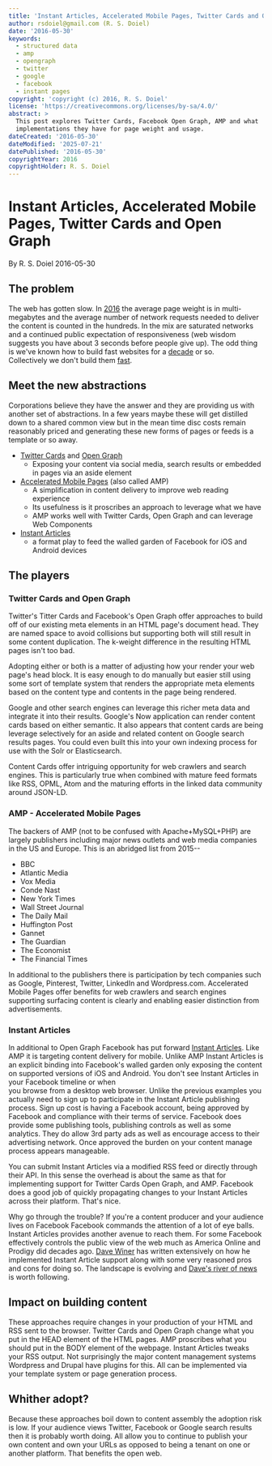 ```yaml
---
title: 'Instant Articles, Accelerated Mobile Pages, Twitter Cards and Open Graph'
author: rsdoiel@gmail.com (R. S. Doiel)
date: '2016-05-30'
keywords:
  - structured data
  - amp
  - opengraph
  - twitter
  - google
  - facebook
  - instant pages
copyright: 'copyright (c) 2016, R. S. Doiel'
license: 'https://creativecommons.org/licenses/by-sa/4.0/'
abstract: >
  This post explores Twitter Cards, Facebook Open Graph, AMP and what
  implementations they have for page weight and usage.
dateCreated: '2016-05-30'
dateModified: '2025-07-21'
datePublished: '2016-05-30'
copyrightYear: 2016
copyrightHolder: R. S. Doiel
---
```


# Instant Articles, Accelerated Mobile Pages, Twitter Cards and Open Graph

By R. S. Doiel 2016-05-30

## The problem

The web has gotten slow. In [2016](http://httparchive.org/trends.php) the 
average page weight is in multi-megabytes and the average number of network 
requests needed to deliver the content is counted in 
the hundreds. In the mix are saturated networks and a continued public 
expectation of responsiveness (web wisdom suggests you have about 3 seconds 
before people give up).  The odd thing is we've known how to build fast 
websites for a [decade](https://www.stevesouders.com/) or so.  
Collectively we don't build them [fast](https://www.sitepoint.com/average-page-weight-increased-another-16-2015/). 


## Meet the new abstractions

Corporations believe they have the answer and they are providing us 
with another set of abstractions. In a few years maybe these will 
get distilled down to a shared common view but in the mean time disc 
costs remain reasonably priced and generating these new forms of 
pages or feeds is a template or so away.

+ [Twitter Cards](https://dev.twitter.com/cards/overview) and [Open Graph](http://ogp.me/)
  + Exposing your content via social media, search results or embedded in pages via an aside element
+ [Accelerated Mobile Pages](https://www.ampproject.org/) (also called AMP)
  + A simplification in content delivery to improve web reading experience
  + Its usefulness is it proscribes an approach to leverage what we have
  + AMP works well with Twitter Cards, Open Graph and can leverage Web Components
+ [Instant Articles](https://instantarticles.fb.com/)
  + a format play to feed the walled garden of Facebook for iOS and Android devices


## The players 

### Twitter Cards and Open Graph

Twitter's Titter Cards and Facebook's Open Graph offer approaches to 
build off of our existing meta elements in an HTML page's document 
head.  They are named space to avoid collisions but supporting both 
will still result in some content duplication. The k-weight 
difference in the resulting HTML pages isn't too bad. 

Adopting either or both is a matter of adjusting how your render your 
web page's head block.  It is easy enough to do manually but easier 
still using some sort of template system that renders the appropriate 
meta elements based on the content type and contents in the page 
being rendered.  

Google and other search engines can leverage this richer meta 
data and integrate it into their results. Google's Now application can 
render content cards based on either semantic. It also appears that 
content cards are being leverage selectively for an aside and related 
content on Google search results pages. You could even built this into 
your own indexing process for use with the Solr or Elasticsearch.

Content Cards offer intriguing opportunity for web crawlers and search 
engines.  This is particularly true when combined with mature feed 
formats like RSS, OPML, Atom and the maturing efforts in the linked 
data community around JSON-LD.


### AMP - Accelerated Mobile Pages

The backers of AMP (not to be confused with Apache+MySQL+PHP) are largely
publishers including major news outlets and web media
companies in the US and Europe. This is an abridged list from 2015--

+ BBC
+ Atlantic Media
+ Vox Media
+ Conde Nast
+ New York Times
+ Wall Street Journal
+ The Daily Mail
+ Huffington Post
+ Gannet
+ The Guardian
+ The Economist
+ The Financial Times

In additional to the publishers there is participation by tech companies
such as Google, Pinterest, Twitter, LinkedIn and Wordpress.com.  Accelerated
Mobile Pages offer benefits for web crawlers and search engines supporting
surfacing content is clearly and enabling easier distinction from 
advertisements. 


### Instant Articles

In additional to Open Graph Facebook has put forward [Instant Articles](https://developers.facebook.com/docs/instant-articles).
Like AMP it is targeting content delivery for mobile. Unlike AMP Instant Articles is an
explicit binding into Facebook's walled garden only exposing the content on supported
versions of iOS and Android. You don't see Instant Articles in your Facebook timeline or when  
you browse from a desktop web browser.  Unlike the previous
examples you actually need to sign up to participate in the Instant Article publishing
process.  Sign up cost is having a Facebook account, being approved by Facebook and compliance
with their terms of service. Facebook does provide some publishing tools, publishing controls
as well as some analytics. They do allow 3rd party ads as well as encourage access to
their advertising network.  Once approved the burden on your content manage process 
appears manageable.  

You can submit Instant Articles via a modified RSS feed or directly through their API. 
In this sense the overhead is about the same as that for implementing support for Twitter Cards
Open Graph, and AMP. Facebook does a good job of quickly propagating changes to your
Instant Articles across their platform. That's nice.

Why go through the trouble? If you're a content producer and your audience lives on Facebook
Facebook commands the attention of a lot of eye balls.  Instant Articles provides 
another avenue to reach them.  For some Facebook effectively controls the public view of the 
web much as America Online and Prodigy did decades ago. [Dave Winer](https://twitter.com/davewiner) 
has written extensively on how he implemented Instant Article support along with 
some very reasoned pros and cons for doing so. The landscape is evolving and 
[Dave's river of news](http://scripting.com) is worth following.


## Impact on building content

These approaches require changes in your production of your HTML and RSS sent to the browser.
Twitter Cards and Open Graph change what you put in the HEAD element of the HTML
pages.  AMP proscribes what you should put in the BODY element of the webpage.
Instant Articles tweaks your RSS output.  Not surprisingly the major content management 
systems Wordpress and Drupal have plugins for this.  All can be implemented via your template 
system or page generation process.


## Whither adopt?

Because these approaches boil down to content assembly the adoption risk 
is low.  If your audience views Twitter, Facebook or Google search results 
then it is probably worth doing.  All allow you to continue to publish your 
own content and own your URLs as opposed to being a tenant on one or another 
platform. That benefits the open web.